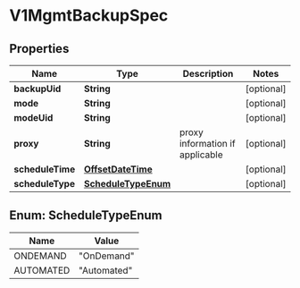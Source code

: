 # V1MgmtBackupSpec

## Properties
Name | Type | Description | Notes
------------ | ------------- | ------------- | -------------
**backupUid** | **String** |  |  [optional]
**mode** | **String** |  |  [optional]
**modeUid** | **String** |  |  [optional]
**proxy** | **String** | proxy information if applicable |  [optional]
**scheduleTime** | [**OffsetDateTime**](OffsetDateTime.md) |  |  [optional]
**scheduleType** | [**ScheduleTypeEnum**](#ScheduleTypeEnum) |  |  [optional]

<a name="ScheduleTypeEnum"></a>
## Enum: ScheduleTypeEnum
Name | Value
---- | -----
ONDEMAND | &quot;OnDemand&quot;
AUTOMATED | &quot;Automated&quot;
